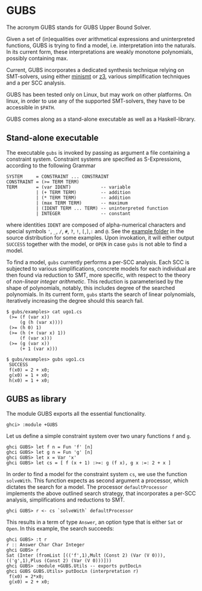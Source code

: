 # GUBS
The acronym GUBS stands for GUBS Upper Bound Solver.

Given a set of (in)equalities over arithmetical expressions and 
uninterpreted functions, GUBS is trying to find a model, 
i.e. interpretation into the naturals. In its current form, 
these interpretations are weakly monotone polynomials, possibly containing max.

Current, GUBS incorporates a dedicated synthesis technique relying on SMT-solvers,
using either [minismt](http://cl-informatik.uibk.ac.at/software/minismt/) or 
[z3](https://github.com/Z3Prover/z3), 
various simplification techniques and a per SCC analysis.

GUBS has been tested only on Linux, but may work on other platforms. 
On linux, in order to use any of the supported SMT-solvers, they have to be accessible in `$PATH`.

GUBS comes along as a stand-alone executable as well as a Haskell-library. 

## Stand-alone executable

The executable `gubs` is invoked by passing as argument a file containing a constraint system.
Constraint systems are specified as S-Expressions, according to the following Grammar

~~~~
SYSTEM     = CONSTRAINT ... CONSTRAINT
CONSTRAINT = (>= TERM TERM)
TERM       = (var IDENT)           -- variable 
           | (+ TERM TERM)         -- addition
           | (* TERM TERM)         -- addition	   
           | (max TERM TERM)       -- maximum
           | (IDENT TERM ... TERM) -- uninterpreted function
           | INTEGER               -- constant
~~~~
where identities `IDENT` are composed of alpha-numerical characters and special symbols `'`, `_`, `/`, `#`, `?`, `!`, `[`,`]`,`:` and `@`.
See the [example folder](https://github.com/mzini/gubs/tree/master/examples) in the source distribution for some examples.
Upon invokation, it will either output `SUCCESS` together with the model, or `OPEN`
in case `gubs` is not able to find a model.

To find a model, `gubs` currently performs a per-SCC analysis. Each
SCC is subjected to various simplifications, concrete models for each individual
are then found via reduction to SMT, more specific, with respect to the theory
of *non-linear integer arithmetic*. This reduction is parameterised by the shape
of polynomials, notably, this includes degree of the searched polynomials.
In its current form, `gubs` starts the search of linear polynomials, iteratively
increasing the degree should this search fail.

~~~~
$ gubs/examples> cat ugo1.cs 
 (>= (f (var x)) 
     (g (h (var x))))
 (>= (h 0) 1)    
 (>= (h (+ (var x) 1)) 
     (f (var x)))
 (>= (g (var x))
     (+ 1 (var x)))

$ gubs/examples> gubs ugo1.cs
 SUCCESS
 f(x0) = 2 + x0;
 g(x0) = 1 + x0;
 h(x0) = 1 + x0;
~~~~


## GUBS as library

The module GUBS exports all the essential functionality.
~~~~
ghci> :module +GUBS
~~~~

Let us define a simple constraint system over two unary functions `f` and `g`. 
~~~~
ghci GUBS> let f n = Fun 'f' [n]
ghci GUBS> let g n = Fun 'g' [n]
ghci GUBS> let x = Var 'x'
ghci GUBS> let cs = [ f (x + 1) :>=: g (f x), g x :=: 2 + x ]
~~~~

In order to find a model for the constraint system `cs`, we use the function
`solveWith`. This function expects as second argument a processor, which
dictates the search for a model. The processor `defaultProcessor` implements
the above outlined search strategy, that incorporates a per-SCC analysis,
simplifications and reductions to SMT.

~~~~
ghci GUBS> r <- cs `solveWith` defaultProcessor
~~~~

This results in a term of type `Answer`, an option type that is either `Sat` or `Open`.
In this example, the search succeeds:

~~~~
ghci GUBS> :t r
r :: Answer Char Char Integer
ghci GUBS> r
Sat (Inter (fromList [(('f',1),Mult (Const 2) (Var (V 0))),(('g',1),Plus (Const 2) (Var (V 0)))]))
ghci GUBS> :module +GUBS.Utils -- exports putDocLn
ghci GUBS GUBS.Utils> putDocLn (interpretation r)
 f(x0) = 2*x0;
 g(x0) = 2 + x0;
~~~~



